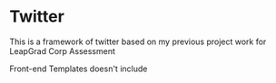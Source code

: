 # Twitter

This is a framework of twitter based on my previous project work for LeapGrad Corp Assessment

Front-end Templates doesn't include
